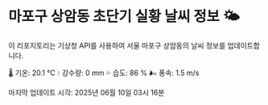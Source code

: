
# 마포구 상암동 초단기 실황 날씨 정보 🌤️

이 리포지토리는 기상청 API를 사용하여 서울 마포구 상암동의 날씨 정보를 업데이트합니다. 

🌡️ 기온: 20.1 ℃
💧 강수량: 0 mm
💦 습도: 86 %
🌬️ 풍속: 1.5 m/s

마지막 업데이트 시각: 2025년 06월 10일 03시 16분    
